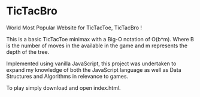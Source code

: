 # TicTacBro
World Most Popular Website for TicTacToe, TicTacBro !

This is a basic TicTacToe minimax with a Big-O notation of O(b^m). Where B is the number of moves in the available in the game and m represents the depth of the tree. 

Implemented using vanilla JavaScript, this project was undertaken to expand my knowledge of both the JavaScript language as well as Data Structures and Algorithms in relevance to games.

To play simply download and open index.html.
